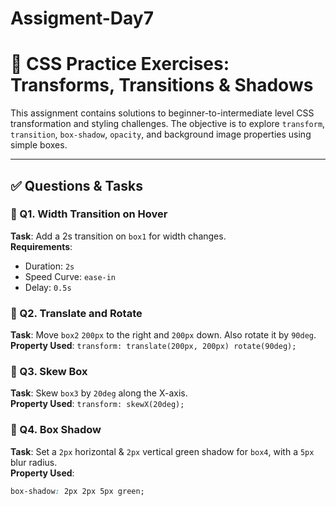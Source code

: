 # Assigment-Day7

# 🎯 CSS Practice Exercises: Transforms, Transitions & Shadows

This assignment contains solutions to beginner-to-intermediate level CSS transformation and styling challenges. The objective is to explore `transform`, `transition`, `box-shadow`, `opacity`, and background image properties using simple boxes.

---

## ✅ Questions & Tasks

### 🔹 Q1. Width Transition on Hover
**Task**: Add a 2s transition on `box1` for width changes.  
**Requirements**:
- Duration: `2s`
- Speed Curve: `ease-in`
- Delay: `0.5s`

### 🔹 Q2. Translate and Rotate
**Task**: Move `box2` `200px` to the right and `200px` down. Also rotate it by `90deg`.  
**Property Used**: `transform: translate(200px, 200px) rotate(90deg);`

### 🔹 Q3. Skew Box
**Task**: Skew `box3` by `20deg` along the X-axis.  
**Property Used**: `transform: skewX(20deg);`

### 🔹 Q4. Box Shadow
**Task**: Set a `2px` horizontal & `2px` vertical green shadow for `box4`, with a `5px` blur radius.  
**Property Used**:  
```css
box-shadow: 2px 2px 5px green;
